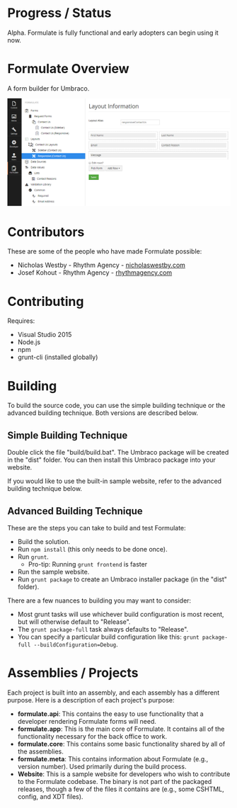 # Progress / Status
Alpha. Formulate is fully functional and early adopters can begin using it now.

# Formulate Overview
A form builder for Umbraco.

![Formulate](assets/images/formulate.png?raw=true "Formulate")

# Contributors
These are some of the people who have made Formulate possible:
* Nicholas Westby - Rhythm Agency - [nicholaswestby.com](http://www.nicholaswestby.com/)
* Josef Kohout - Rhythm Agency - [rhythmagency.com](http://rhythmagency.com/leadership?idoeverything=Josef.Kohout)

# Contributing
Requires:
* Visual Studio 2015
* Node.js
* npm
* grunt-cli (installed globally)

# Building
To build the source code, you can use the simple building technique or the advanced building technique. Both versions are described below.

## Simple Building Technique
Double click the file "build/build.bat". The Umbraco package will be created in the "dist" folder. You can then install this Umbraco package into your website.

If you would like to use the built-in sample website, refer to the advanced building technique below.

## Advanced Building Technique
These are the steps you can take to build and test Formulate:
* Build the solution.
* Run `npm install` (this only needs to be done once).
* Run `grunt`.
  * Pro-tip: Running `grunt frontend` is faster
* Run the sample website.
* Run `grunt package` to create an Umbraco installer package (in the "dist" folder).

There are a few nuances to building you may want to consider:
* Most grunt tasks will use whichever build configuration is most recent, but will otherwise default to "Release".
* The `grunt package-full` task always defaults to "Release".
* You can specify a particular build configuration like this: `grunt package-full --buildConfiguration=Debug`.

# Assemblies / Projects
Each project is built into an assembly, and each assembly has a different purpose. Here is a description of each project's purpose:
* **formulate.api**: This contains the easy to use functionality that a developer rendering Formulate forms will need.
* **formulate.app**: This is the main core of Formulate. It contains all of the functionality necessary for the back office to work.
* **formulate.core**: This contains some basic functionality shared by all of the assemblies.
* **formulate.meta**: This contains information about Formulate (e.g., version number). Used primarily during the build process.
* **Website**: This is a sample website for developers who wish to contribute to the Formulate codebase. The binary is not part of the packaged releases, though a few of the files it contains are (e.g., some CSHTML, config, and XDT files).